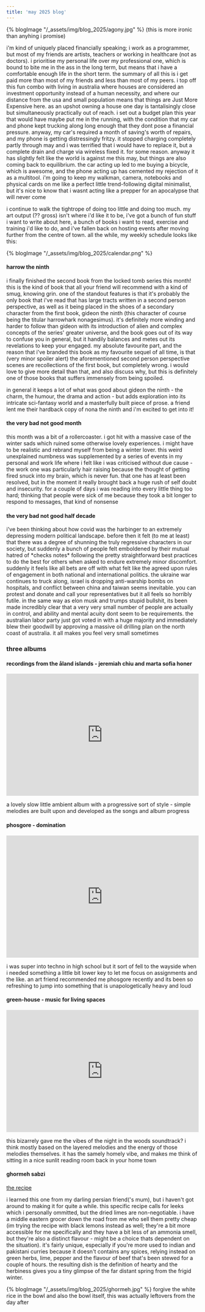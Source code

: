 ```yaml
---
title: 'may 2025 blog'
---
```


{% blogImage "/_assets/img/blog_2025/agony.jpg" %}
(this is more ironic than anyhing i promise)

i'm kind of uniquely placed financially speaking; i work as a programmer, but most of my friends are artists, teachers or working in healthcare (not as doctors). i prioritise my personal life over my professional one, which is bound to bite me in the ass in the long term, but means that i have a comfortable enough life in the short term. the summary of all this is i get paid more than most of my friends and less than most of my peers. i top off this fun combo with living in australia where houses are considered an investment opportunity instead of a human necessity, and where our distance from the usa and small population means that things are Just More Expensive here. as an upshot owning a house one day is tantalisingly close but simultaneously practically out of reach. i set out a budget plan this year that would have maybe put me in the running, with the condition that my car and phone kept trucking along long enough that they dont pose a financial pressure. anyway, my car's required a month of saving's worth of repairs, and my phone is getting distressingly fritzy. it stopped charging completely partly through may and i was terrified that i would have to replace it, but a complete drain and charge via wireless fixed it. for some reason. anyway it has slightly felt like the world is against me this may, but things are also coming back to equilibrium. the car acting up led to me buying a bicycle, which is awesome, and the phone acting up has cemented my rejection of it as a multitool. i'm going to keep my walkman, camera, notebooks and physical cards on me like a perfect little trend-following digital minimalist, but it's nice to know that i wasnt acting like a prepper for an apocalypse that will never come

i continue to walk the tightrope of doing too little and doing too much. my art output (?? gross) isn't where i'd like it to be, i've got a bunch of fun stuff i want to write about here, a bunch of books i want to read, exercise and training i'd like to do, and i've fallen back on hosting events after moving further from the centre of town. all the while, my weekly schedule looks like this:

{% blogImage "/_assets/img/blog_2025/calendar.png" %}

#### harrow the ninth
i finally finished the second book from the locked tomb series this month! this is the kind of book that all your friend will recommend with a kind of smug, knowing grin. one of the standout features is that it's probably the only book that i've read that has large tracts written in a second person perspective, as well as it being placed in the shoes of a secondary character from the first book, gideon the ninth (this character of course being the titular harrowhark nonagesimus). it's definitely more winding and harder to follow than gideon with its introduction of alien and complex concepts of the series' greater universe, and the book goes out of its way to confuse you in general, but it handily balances and metes out its revelations to keep your engaged. my absolute favourite part, and the reason that i've branded this book as my favourite sequel of all time, is that (very minor spoiler alert) the aforementioned second person perspective scenes are recollections of the first book, but completely wrong. i would love to give more detail than that, and also discuss why, but this is definitely one of those books that suffers immensely from being spoiled. 

in general it keeps a lot of what was good about gideon the ninth - the charm, the humour, the drama and action - but adds exploration into its intricate sci-fantasy world and a masterfully built piece of prose. a friend lent me their hardback copy of nona the ninth and i'm excited to get into it!

#### the very bad not good month

this month was a bit of a rollercoaster. i got hit with a massive case of the winter sads which ruined some otherwise lovely experiences. i might have to be realistic and rebrand myself from being a winter lover. this weird unexplained numbness was supplemented by a series of events in my personal and work life where i felt like i was criticised without due cause - the work one was particularly hair raising because the thought of getting fired snuck into my brain, which is never fun. that one has at least been resolved, but in the moment it really brought back a huge rush of self doubt and insecurity. for a couple of days i was reading into every little thing too hard; thinking that people were sick of me because they took a bit longer to respond to messages, that kind of nonsense

<!-- the cherry on top was that i was watching [jeffiot's excellent disco elysium video](https://www.youtube.com/watch?v=Phns6c7j_mM) and was really taken by the way he described his relationship with his partner. i think i just... don't feel love as intensely as other people? what i feel with my current partner is consistent with my last one (before the end ofc) but it isn't this all encompassing heart rending experience that other pepole have described it as. my suspicion is that it's a dual effect of between wanting to retain autonomy to some degree in any relationship, and actively finding the feeling of being a big Protector or something kinda gross in a gender way. it did scare the shit out of me when i started thinking about it though -->

#### the very bad not good half decade
i've been thinking about how covid was the harbinger to an extremely depressing modern political landscape. before then it felt (to me at least) that there was a degree of shunning the truly regressive characters in our society, but suddenly a bunch of people felt emboldened by their mutual hatred of \*checks notes\* following the pretty straightforward best practices to do the best for others when asked to endure extremely minor discomfort. suddenly it feels like all bets are off with what felt like the agreed upon rules of engagement in both national and international politics. the ukraine war continues to truck along, israel is dropping anti-warship bombs on hospitals, and conflict between china and taiwan seems inevitable. you can protest and donate and call your representatives but it all feels so horribly futile. in the same way as elon musk and trumps stupid bullshit, its been made incredibly clear that a very very small number of people are actually in control, and ability and mental acuity dont seem to be requirements. the australian labor party just got voted in with a huge majority and immediately blew their goodwill by approving a massive oil drilling plan on the north coast of australia. it all makes you feel very small sometimes

### three albums
#### recordings from the åland islands - jeremiah chiu and marta sofia honer
<iframe style="border: 0; width: 100%; height: 320px;" rss-image="/_assets/img/blog/alandislands.jpg" rss-link="https://intlanthem.bandcamp.com/album/recordings-from-the-land-islands" rss-linkname="recordings from the åland islands by jeremiah chiu and marta sofia honer" src="https://bandcamp.com/EmbeddedPlayer/album=883665140/size=large/bgcol=ffffff/linkcol=0687f5/artwork=small/transparent=true/" seamless><a href="https://intlanthem.bandcamp.com/album/recordings-from-the-land-islands">Recordings from the Åland Islands by Jeremiah Chiu &amp; Marta Sofia Honer</a></iframe>

a lovely slow little ambient album with a progressive sort of style - simple melodies are built upon and developed as the songs and album progress

#### phosgore - domination
<iframe style="border: 0; width: 100%; height: 320px;" rss-image="/_assets/img/blog/domination.jpg" rss-link="https://pronoize.bandcamp.com/album/domination" rss-linkname="domination by phosgore" src="https://bandcamp.com/EmbeddedPlayer/album=1910673630/size=large/bgcol=ffffff/linkcol=0687f5/artwork=small/transparent=true/" seamless><a href="https://pronoize.bandcamp.com/album/domination">Domination by Phosgore</a></iframe>

i was super into techno in high school but it sort of fell to the wayside when i needed something a little bit lower key to let me focus on assignments and the like. an art friend recommended me phosgore recently and its been so refreshing to jump into something that is unapologetically heavy and loud

#### green-house - music for living spaces
<iframe style="border: 0; width: 100%; height: 320px;" rss-image="/_assets/img/blog/musicforlivingspaces.jpg" rss-link="https://green-house.bandcamp.com/album/music-for-living-spaces" rss-linkname="music for living space by green-house" src="https://bandcamp.com/EmbeddedPlayer/album=1169230806/size=large/bgcol=ffffff/linkcol=0687f5/artwork=small/transparent=true/" seamless><a href="https://green-house.bandcamp.com/album/music-for-living-spaces">Music for Living Spaces by Green-House</a></iframe>

this bizarrely gave me the vibes of the night in the woods soundtrack? i think mostly based on the layered melodies and the energy of those melodies themselves. it has the samely homely vibe, and makes me think of sitting in a nice sunlit reading room back in your home town

#### ghormeh sabzi
[the recipe](https://www.themediterraneandish.com/ghormeh-sabzi/)

i learned this one from my darling persian friend('s mum), but i haven't got around to making it for quite a while. this specific recipe calls for leeks which i personally ommitted, but the dried limes are non-negotiable. i have a middle eastern grocer down the road from me who sell them pretty cheap (im trying the recipe with black lemons instead as well; they're a bit more accessible for me specifically and they have a bit less of an ammonia smell, but they're also a distinct flavour - might be a choice thats dependent on the situation). it's fairly unique, especially if you're more used to indian and pakistani curries because it doesn't contains any spices, relying instead on green herbs, lime, pepper and the flavour of beef that's been stewed for a couple of hours. the resulting dish is the definition of hearty and the herbiness gives you a tiny glimpse of the far distant spring from the frigid winter. 

{% blogImage "/_assets/img/blog_2025/ghormeh.jpg" %}
forgive the white rice in the bowl and also the bowl itself, this was actually leftovers from the day after

